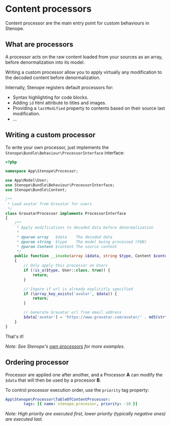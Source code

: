 # Content processors

Content processor are the main entry point for custom behaviours in Stenope.

## What are processors

A processor acts on the raw content loaded from your sources as an array, before denormalization into its model.

Writing a custom processor allow you to apply virtually any modification to the decoded content before denormalization.

Internally, Stenope registers default processors for:
- Syntax highlighting for code blocks.
- Adding `id` html attribute to titles and images.
- Providing a `lastModified` property to contents based on their source last modification.
- ...

## Writing a custom processor

To write your own processor, just implements the `Stenope\Bundle\Behaviour\ProcessorInterface` interface:

```php
<?php

namespace App\Stenope\Processor;

use App\Model\User;
use Stenope\Bundle\Behaviour\ProcessorInterface;
use Stenope\Bundle\Content;

/**
 * Load avatar from Gravatar for users
 */
class GravatarProcessor implements ProcessorInterface
{
    /**
     * Apply modifications to decoded data before denormalization
     *
     * @param array   $data    The decoded data
     * @param string  $type    The model being processed (FQN)
     * @param Content $content The source content
     */
    public function __invoke(array &$data, string $type, Content $content): void
    {
        // Only apply this processor on Users
        if (!is_a($type, User::class, true)) {
            return;
        }

        // Ingore if url is already explicitly specified
        if (\array_key_exists('avatar', $data)) {
            return;
        }

        // Generate Gravatar url from email address
        $data['avatar'] = 'https://www.gravatar.com/avatar/' . md5(strtolower(trim($data['email'])));
    }
}
```

That's it!

_Note: See Stenope's [own processors](https://github.com/StenopePHP/Stenope/tree/master/src/Processor) for more examples._

## Ordering processor

Processor are applied one after another, and a Processor **A** can modify the `$data` that will then be used by a processor **B**.

To control processor execution order, use the `priority` tag property:

```yaml
App\Stenope\Processor\TableOfContentProcessor:
        tags: [{ name: stenope.processor, priority: -10 }]
```
_Note: High priority are executed first, lower priority (typically negative ones) are executed last._

